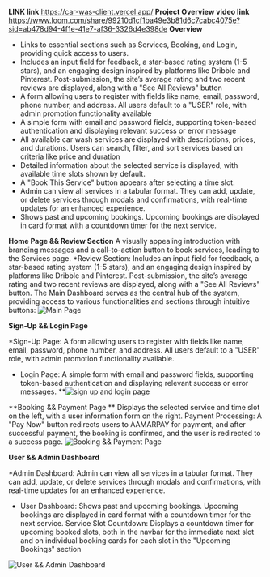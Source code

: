 **LINK link** https://car-was-client.vercel.app/
****Project Overview video link**** https://www.loom.com/share/99210d1cf1ba49e3b81d6c7cabc4075e?sid=ab478d94-4f1e-41e7-af36-3326d4e398de
**Overview**
 * Links to essential sections such as Services, Booking, and Login, providing quick access to users.
 * Includes an input field for feedback, a star-based rating system (1-5 stars), and an engaging design inspired by platforms like Dribble and Pinterest. Post-submission, the site’s average rating and two recent reviews are displayed, along with a "See All Reviews" button
 * A form allowing users to register with fields like name, email, password, phone number, and address. All users default to a "USER" role, with admin promotion functionality available
 * A simple form with email and password fields, supporting token-based authentication and displaying relevant success or error message
 * All available car wash services are displayed with descriptions, prices, and durations. Users can search, filter, and sort services based on criteria like price and duration
 * Detailed information about the selected service is displayed, with available time slots shown by default.
 * A "Book This Service" button appears after selecting a time slot.
 * Admin can view all services in a tabular format. They can add, update, or delete services through modals and confirmations, with real-time updates for an enhanced experience.
 * Shows past and upcoming bookings. Upcoming bookings are displayed in card format with a countdown timer for the next service.
 
**Home Page && Review Section**
 A visually appealing introduction with branding messages and a call-to-action button to book services, leading to the Services page.
*Review Section: Includes an input field for feedback, a star-based rating system (1-5 stars), and an engaging design inspired by platforms like Dribble and Pinterest. Post-submission, the site’s average rating and two recent reviews are displayed, along with a "See All Reviews" button.
The Main Dashboard serves as the central hub of the system, providing access to various functionalities and sections through intuitive buttons:
![Main Page](https://i.ibb.co/h9GcRJG/home-page.png)

**Sign-Up && Login Page**

*Sign-Up Page: A form allowing users to register with fields like name, email, password, phone number, and address. All users default to a "USER" role, with admin promotion functionality available.

* Login Page: A simple form with email and password fields, supporting token-based authentication and displaying relevant success or error messages.
**![sign up and login page](https://i.ibb.co/v3g16wq/login-or-singup.png)

 **Booking && Payment Page **
 Displays the selected service and time slot on the left, with a user information form on the right.
Payment Processing: A "Pay Now" button redirects users to AAMARPAY for payment, and after successful payment, the booking is confirmed, and the user is redirected to a success page.
![Booking && Payment Page](https://i.ibb.co/XZDb6yk/payment-and-booking.png)

**User && Admin Dashboard**

*Admin Dashboard: Admin can view all services in a tabular format. They can add, update, or delete services through modals and confirmations, with real-time updates for an enhanced experience.

* User Dashboard: Shows past and upcoming bookings. Upcoming bookings are displayed in card format with a countdown timer for the next service.
Service Slot Countdown: Displays a countdown timer for upcoming booked slots, both in the navbar for the immediate next slot and on individual booking cards for each slot in the "Upcoming Bookings" section

![User && Admin Dashboard](https://i.ibb.co/4FSsD0C/admin-or-user-dashboard.png)







